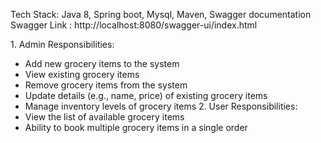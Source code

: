 Tech Stack: Java 8, Spring boot, Mysql, Maven, Swagger documentation
Swagger Link : http://localhost:8080/swagger-ui/index.html

1.⁠ ⁠Admin Responsibilities:
   - Add new grocery items to the system
   - View existing grocery items
   - Remove grocery items from the system
   - Update details (e.g., name, price) of existing grocery items
   - Manage inventory levels of grocery items
2.⁠ ⁠User Responsibilities:
   - View the list of available grocery items
   - Ability to book multiple grocery items in a single order
